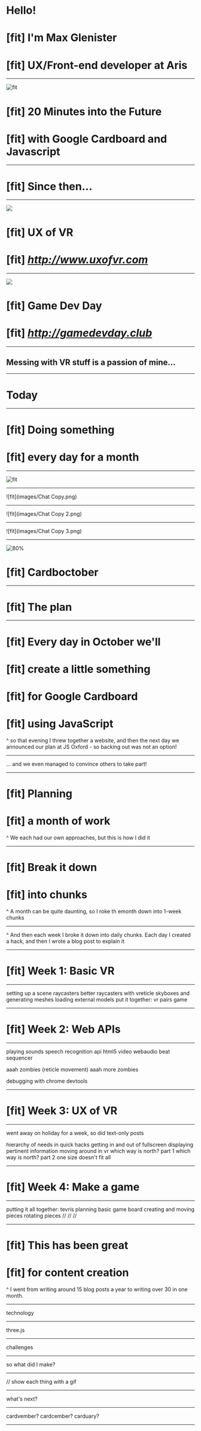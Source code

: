 # Hello!
# [fit] I'm Max Glenister
# [fit] UX/Front-end developer at Aris

---

![fit](images/CUHmlyCWwAAynvW.jpg)
# [fit] 20 Minutes into the Future
# [fit] with Google Cardboard and Javascript

---

# [fit] Since then...

---

![](images/uxofvr.png)
# [fit] UX of VR
# [fit] _*http://www.uxofvr.com*_

---

![](images/gamedevday.png)
# [fit] Game Dev Day
# [fit] _*http://gamedevday.club*_

---

## Messing with VR stuff is a passion of mine...

---

# Today

---

# [fit] Doing something
# [fit] every day for a month

---


![fit](images/Chat.png)

---

![fit](images/Chat Copy.png)

---

![fit](images/Chat Copy 2.png)

---

![fit](images/Chat Copy 3.png)

---

![80%](images/google-cardboard.png)
# [fit] Cardboctober

---

# [fit] The plan

---

# [fit] Every day in October we'll
# [fit] create a little something
# [fit] for Google Cardboard
# [fit] using JavaScript

^ so that evening I threw together a website, and then the next day we announced our plan at JS Oxford - so backing out was not an option!

---

... and we even managed to convince others to take part!

---

# [fit] Planning
# [fit] a month of work

^ We each had our own approaches, but this is how I did it

---

# [fit] Break it down
# [fit] into chunks

^ A month can be quite daunting, so I roke th emonth down into 1-week chunks

---


^ And then each week I broke it down into daily chunks. Each day I created a hack, and then I wrote a blog post to explain it

---

# [fit] Week 1: Basic VR

---

setting up a scene
raycasters
better raycasters with vreticle
skyboxes and generating meshes
loading external models
put it together: vr pairs game

---

# [fit] Week 2: Web APIs

---

playing sounds
speech recognition api
html5 video
webaudio beat sequencer

aaah zombies (reticle movement)
aaah more zombies

debugging with chrome devtools

---

# [fit] Week 3: UX of VR

---

went away on holiday for a week, so did text-only posts

hierarchy of needs in quick hacks
getting in and out of fullscreen
displaying pertinent information
moving around in vr
which way is north? part 1
which way is north? part 2
one size doesn't fit all

---

# [fit] Week 4: Make a game

---

putting it all together: tevris
planning
basic game board
creating and moving pieces
rotating pieces
//
//
//

---

# [fit] This has been great
# [fit] for content creation

^ I went from writing around 15 blog posts a year to writing over 30 in one month.


---

technology

---

three.js

---

challenges

---

so what did I make?

---

// show each thing with a gif

---

what's next?

---

cardvember?
cardcember?
carduary?

---


























